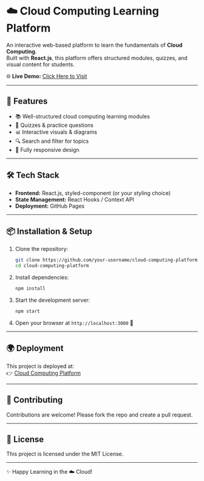 # ☁️ Cloud Computing Learning Platform  

An interactive web-based platform to learn the fundamentals of **Cloud Computing**.  
Built with **React.js**, this platform offers structured modules, quizzes, and visual content for students.  

🌐 **Live Demo:** [Click Here to Visit](____)  

---

## 🚀 Features  
- 📚 Well-structured cloud computing learning modules  
- 🎯 Quizzes & practice questions  
- 📊 Interactive visuals & diagrams  
- 🔍 Search and filter for topics  
- 📱 Fully responsive design  

---

## 🛠️ Tech Stack  
- **Frontend:** React.js, styled-component (or your styling choice)  
- **State Management:** React Hooks / Context API  
- **Deployment:** GitHub Pages  

---

## 📦 Installation & Setup  

1. Clone the repository:  
   ```bash
   git clone https://github.com/your-username/cloud-computing-platform.git
   cd cloud-computing-platform
   ```

2. Install dependencies:  
   ```bash
   npm install
   ```

3. Start the development server:  
   ```bash
   npm start
   ```

4. Open your browser at `http://localhost:3000` 🎉  

---

## 🌍 Deployment  

This project is deployed at:  
👉 [Cloud Computing Platform](____)  

---

## 🤝 Contributing  

Contributions are welcome! Please fork the repo and create a pull request.  

---

## 📜 License  
This project is licensed under the MIT License.  

---
✨ Happy Learning in the ☁️ Cloud!